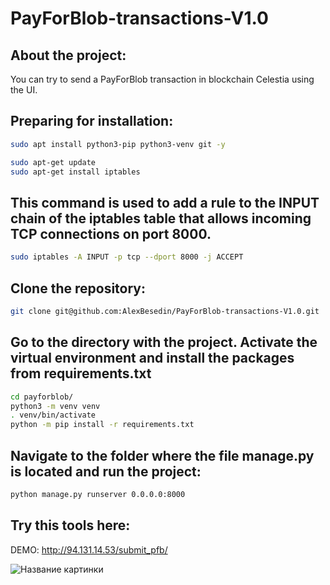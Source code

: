 # PayForBlob-transactions-V1.0

## About the project:

You can try to send a PayForBlob transaction in blockсhain Celestia using the UI.


## Preparing for installation:
```sh
sudo apt install python3-pip python3-venv git -y
```
```sh
sudo apt-get update
sudo apt-get install iptables
```
## This command is used to add a rule to the INPUT chain of the iptables table that allows incoming TCP connections on port 8000.

```sh
sudo iptables -A INPUT -p tcp --dport 8000 -j ACCEPT
```

## Clone the repository: 

```sh
git clone git@github.com:AlexBesedin/PayForBlob-transactions-V1.0.git
```
## Go to the directory with the project. Activate the virtual environment and install the packages from requirements.txt

```sh
cd payforblob/
python3 -m venv venv
. venv/bin/activate
python -m pip install -r requirements.txt 
```
## Navigate to the folder where the file manage.py is located and run the project:
```sh
python manage.py runserver 0.0.0.0:8000
```

## Try this tools here:

DEMO: http://94.131.14.53/submit_pfb/

![Название картинки](https://github.com/AlexBesedin/PayForBlob-transactions-V1.0/blob/de6d738377b172185b5ec20bedcc6bba0e2c483c/1.PNG)
